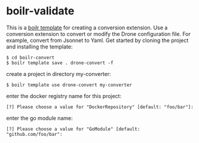 # boilr-validate

This is a [boilr template](https://github.com/tmrts/boilr) for creating a conversion extension. Use a conversion extension to convert or modify the Drone configuration file. For example, convert from Jsonnet to Yaml. Get started by cloning the project and installing the template:

```console
$ cd boilr-convert
$ boilr template save . drone-convert -f
```

create a project in directory my-converter:

```console
$ boilr template use drone-convert my-converter
```

enter the docker registry name for this project:

```text
[?] Please choose a value for "DockerRepository" [default: "foo/bar"]:
```

enter the go module name:

```text
[?] Please choose a value for "GoModule" [default: "github.com/foo/bar":
```
